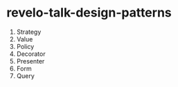 # revelo-talk-design-patterns

1. Strategy
2. Value
3. Policy
4. Decorator
5. Presenter
6. Form
7. Query

